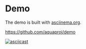 # Demo

The demo is built with [asciinema.org](https://asciinema.org/).

https://github.com/aquaproj/demo

[![asciicast](https://asciinema.org/a/498262.svg)](https://asciinema.org/a/498262?autoplay=1)
